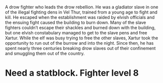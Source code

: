 A drow fighter who leads the drow rebellion. He was a gladiator slave in one of the illegal fighting dens in Vel Thur, trained from a young age to fight and kill. He escaped when the establishment was raided by elvish officials and the ensuing fight caused the building to burn down. Many of the slave fighters couldn’t escape their shackles and burned down with the building, but one elvish constabulary managed to get to the slave pens and free Xartur. While the elf was busy trying to free the other slaves, Xartur took the opportunity to run out of the burrow and into the night. Since then, he has spent nearly three centuries breaking drow slaves out of their confinement and smuggling them out of the country.

# Need a statblock. Fighter level 8

